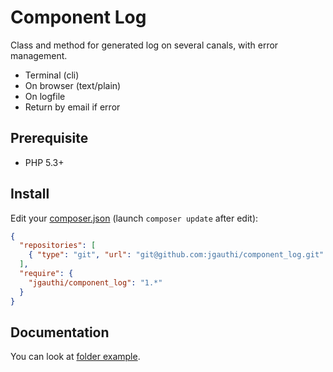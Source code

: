 # Component Log
Class and method for generated log on several canals, with error management.

* Terminal (cli)
* On browser (text/plain)
* On logfile
* Return by email if error

## Prerequisite

* PHP 5.3+

## Install
Edit your [composer.json](https://getcomposer.org) (launch `composer update` after edit):
```json
{
  "repositories": [
    { "type": "git", "url": "git@github.com:jgauthi/component_log.git" }
  ],
  "require": {
    "jgauthi/component_log": "1.*"
  }
}
```


## Documentation
You can look at [folder example](https://github.com/jgauthi/component_log/tree/master/example).
